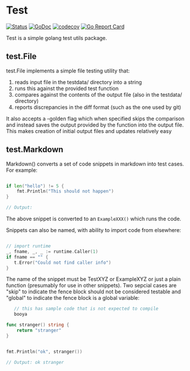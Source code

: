 # Test

[![Status](https://travis-ci.com/tvastar/test.svg?branch=master)](https://travis-ci.com/tvastar/test?branch=master)
[![GoDoc](https://godoc.org/github.com/tvastar/test?status.svg)](https://godoc.org/github.com/tvastar/test)
[![codecov](https://codecov.io/gh/tvastar/test/branch/master/graph/badge.svg)](https://codecov.io/gh/tvastar/test)
[![Go Report Card](https://goreportcard.com/badge/github.com/tvastar/test)](https://goreportcard.com/report/github.com/tvastar/test)

Test is a simple golang test utils package.

## test.File

test.File implements a simple file testing utility that:

1. reads input file in the testdata/ directory into a string
2. runs this against the provided test function
3. compares against the contents of the output file (also in the testdata/ directory) 
4. reports discrepancies in the diff format (such as the one used by git)

It also accepts a -golden flag which when specified skips the
comparison and instead saves the output provided by the function into
the output file.  This makes creation of initial output files and
updates relatively easy

## test.Markdown

Markdown() converts a set of code snippets in markdown into test cases. For example:

```go

if len("hello") != 5 {
	fmt.Println("This should not happen")
}

// Output:
```

The above snippet is converted to an `ExampleXXX()` which runs the code.

Snippets can also be named, with ability to import code from elsewhere:

```go  TestBoo

// import runtime
_, fname, _, _ := runtime.Caller(1)
if fname == "" {
   t.Error("Could not find caller info")
}
```

The name of the snippet must be TestXYZ or ExampleXYZ or just a plain
function (presumably for use in other snippets).  Two sepcial cases
are "skip" to indicate the fence block should not be considered
testable and "global" to indicate the fence block is a global
variable:

```go skip
   // this has sample code that is not expected to compile
   booya
```

```go global
func stranger() string {
	return "stranger"
}
```

```go Example_UsingSomethingDefinedInGlobal

fmt.Println("ok", stranger())

// Output: ok stranger
```





